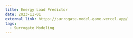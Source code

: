 ```yaml
---
title: Energy Load Predictor
date: 2023-11-01
external_link: https://surrogate-model-game.vercel.app/
tags:
  - Surrogate Modeling
---
```




<!--more-->
